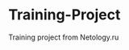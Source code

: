 # Training-Project
Training project from Netology.ru
<a href='https://vladgpine.github.io/Training-Project/'></a>
